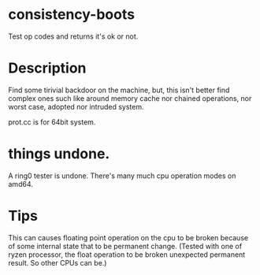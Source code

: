 # consistency-boots
Test op codes and returns it's ok or not.

# Description
Find some tirivial backdoor on the machine, but, this isn't better find complex ones such like
around memory cache nor chained operations, nor worst case, adopted nor intruded system.

prot.cc is for 64bit system.

# things undone.
A ring0 tester is undone. There's many much cpu operation modes on amd64.

# Tips
This can causes floating point operation on the cpu to be broken because of some internal state
that to be permanent change. (Tested with one of ryzen processor, the float operation to be broken
unexpected permanent result. So other CPUs can be.)
